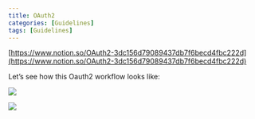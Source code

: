```yaml
---
title: OAuth2
categories: [Guidelines]
tags: [Guidelines]
---
```


[https://www.notion.so/OAuth2-3dc156d79089437db7f6becd4fbc222d](https://www.notion.so/OAuth2-3dc156d79089437db7f6becd4fbc222d)


Let’s see how this Oauth2 workflow looks like:


![](https://prod-files-secure.s3.us-west-2.amazonaws.com/9960fb2a-b75e-4bea-a8f9-b00925db1215/3bce41e0-99e8-4ebd-9701-e2bc9cbb79a2/Untitled.png?X-Amz-Algorithm=AWS4-HMAC-SHA256&X-Amz-Content-Sha256=UNSIGNED-PAYLOAD&X-Amz-Credential=ASIAZI2LB466W2GAN3BI%2F20250228%2Fus-west-2%2Fs3%2Faws4_request&X-Amz-Date=20250228T202240Z&X-Amz-Expires=3600&X-Amz-Security-Token=IQoJb3JpZ2luX2VjEFsaCXVzLXdlc3QtMiJGMEQCIGNaIQ2yzHnvCclTix5aHX%2B4enAWPdgldSaen7zX0ovDAiAyrbIRdmiNuwJU1FAGfrmnn%2Fh6GSrNH4s5gQrBZrKR0iqIBAiU%2F%2F%2F%2F%2F%2F%2F%2F%2F%2F8BEAAaDDYzNzQyMzE4MzgwNSIMfJ0A2S%2FeLNLYJ45%2FKtwDGDahmMMwsNUhR03weyhhzOPMBPeKi49vPWK4A9yFIbXSdwNR%2FMexE9lT5hGjrKpn0Gf0wGmTZ%2BhsZXUjNxo4lwFRzYAbfPvAI9iU3tsMyUPNB%2BCeiMIjQtf9KAGXABPNcJs9QvIPk0Zyzh8McQ6NvX%2F%2F3QiWKNtUBe%2FoFOGH7dF1%2Fnfur7SzmIUD66hSZwsCHueSl24887dpl4d63bGbyWKL1T6ikNk3W6bu5YCnJyrPX1EnkYiegvKvAQP796FNbBA6WWtp5D%2FpNQcWUXhr9FTfb9xjChw9yNB5GLXydPqTlCE1amYNf%2FTEohr2bw%2BOHidJtLX9YA6hA4ZMNYf9dAZZ3dtdcL24gFrY364HnCDwJ%2FaZ8nfFGmW9GzhK7SEeYWpIYs90%2FpCMP7Y8ns4xmjIiuOJxFFTNyZEg6%2BzjtghWEtS%2BKFmHGf26ajtCjlIBpt5Ju7XjVToSorDfXep61F0JsJaDOvyKm27%2BlGM4m6DltEhp2AW2%2FQTtEA79WivoZDd7knNpNYui19zzXPsaep1lXWSr7Br6ZfbTyy0wIZ1Pi0X%2FsDurqw%2FTiM1zyvGam1ueZnCcYpwxc0%2BwVz0UF3BrjD1TuBVAaiFZMPSXIIJrT5%2Bnl9PWKXNL98gwy4uIvgY6pgGJyeEQI7dnFL1%2FK%2BaVRWpWU1SeNcJ5QQAY8f8OBGgi8w%2BBj%2FM2TRp7WLt%2FEsp0JZWyLQVs0A7ScKLl2IOtW2ymslKMoGJDoqfgLzuW%2BLpDb%2FCRJ0xi5XEkLxi8T54B6WilyAZuJoOYjA8ahgdVZUwX5VzWEYY1iGVRQWrWq4O5ezTxR3itH0vL6qnk8lm8xqdcQTYTe1SK6GE3Fndqe9OkZqUqZU0K&X-Amz-Signature=d174d2946ea591919de343382e69cf3b3cfd6e15efd51081d79cc6d2ea13e96b&X-Amz-SignedHeaders=host&x-id=GetObject)


![](https://prod-files-secure.s3.us-west-2.amazonaws.com/9960fb2a-b75e-4bea-a8f9-b00925db1215/27d32b66-de43-41de-80f7-7edb81d1190f/Untitled.png?X-Amz-Algorithm=AWS4-HMAC-SHA256&X-Amz-Content-Sha256=UNSIGNED-PAYLOAD&X-Amz-Credential=ASIAZI2LB466W2GAN3BI%2F20250228%2Fus-west-2%2Fs3%2Faws4_request&X-Amz-Date=20250228T202240Z&X-Amz-Expires=3600&X-Amz-Security-Token=IQoJb3JpZ2luX2VjEFsaCXVzLXdlc3QtMiJGMEQCIGNaIQ2yzHnvCclTix5aHX%2B4enAWPdgldSaen7zX0ovDAiAyrbIRdmiNuwJU1FAGfrmnn%2Fh6GSrNH4s5gQrBZrKR0iqIBAiU%2F%2F%2F%2F%2F%2F%2F%2F%2F%2F8BEAAaDDYzNzQyMzE4MzgwNSIMfJ0A2S%2FeLNLYJ45%2FKtwDGDahmMMwsNUhR03weyhhzOPMBPeKi49vPWK4A9yFIbXSdwNR%2FMexE9lT5hGjrKpn0Gf0wGmTZ%2BhsZXUjNxo4lwFRzYAbfPvAI9iU3tsMyUPNB%2BCeiMIjQtf9KAGXABPNcJs9QvIPk0Zyzh8McQ6NvX%2F%2F3QiWKNtUBe%2FoFOGH7dF1%2Fnfur7SzmIUD66hSZwsCHueSl24887dpl4d63bGbyWKL1T6ikNk3W6bu5YCnJyrPX1EnkYiegvKvAQP796FNbBA6WWtp5D%2FpNQcWUXhr9FTfb9xjChw9yNB5GLXydPqTlCE1amYNf%2FTEohr2bw%2BOHidJtLX9YA6hA4ZMNYf9dAZZ3dtdcL24gFrY364HnCDwJ%2FaZ8nfFGmW9GzhK7SEeYWpIYs90%2FpCMP7Y8ns4xmjIiuOJxFFTNyZEg6%2BzjtghWEtS%2BKFmHGf26ajtCjlIBpt5Ju7XjVToSorDfXep61F0JsJaDOvyKm27%2BlGM4m6DltEhp2AW2%2FQTtEA79WivoZDd7knNpNYui19zzXPsaep1lXWSr7Br6ZfbTyy0wIZ1Pi0X%2FsDurqw%2FTiM1zyvGam1ueZnCcYpwxc0%2BwVz0UF3BrjD1TuBVAaiFZMPSXIIJrT5%2Bnl9PWKXNL98gwy4uIvgY6pgGJyeEQI7dnFL1%2FK%2BaVRWpWU1SeNcJ5QQAY8f8OBGgi8w%2BBj%2FM2TRp7WLt%2FEsp0JZWyLQVs0A7ScKLl2IOtW2ymslKMoGJDoqfgLzuW%2BLpDb%2FCRJ0xi5XEkLxi8T54B6WilyAZuJoOYjA8ahgdVZUwX5VzWEYY1iGVRQWrWq4O5ezTxR3itH0vL6qnk8lm8xqdcQTYTe1SK6GE3Fndqe9OkZqUqZU0K&X-Amz-Signature=45abbc93a6ea1b45d63f5f10e40874e8217ef010d95e40debb84a582383eaa57&X-Amz-SignedHeaders=host&x-id=GetObject)

